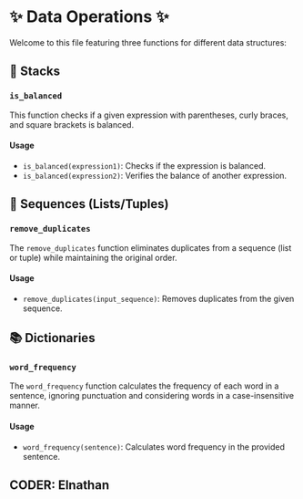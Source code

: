 # ✨ Data Operations ✨

Welcome to this file featuring three functions for different data structures:

## 🚀 Stacks

### `is_balanced`

This function checks if a given expression with parentheses, curly braces, and square brackets is balanced.

#### Usage

- `is_balanced(expression1)`: Checks if the expression is balanced.
- `is_balanced(expression2)`: Verifies the balance of another expression.

## 🎯 Sequences (Lists/Tuples)

### `remove_duplicates`

The `remove_duplicates` function eliminates duplicates from a sequence (list or tuple) while maintaining the original order.

#### Usage

- `remove_duplicates(input_sequence)`: Removes duplicates from the given sequence.

## 📚 Dictionaries

### `word_frequency`

The `word_frequency` function calculates the frequency of each word in a sentence, ignoring punctuation and considering words in a case-insensitive manner.

#### Usage

- `word_frequency(sentence)`: Calculates word frequency in the provided sentence.
 ## CODER: Elnathan 

